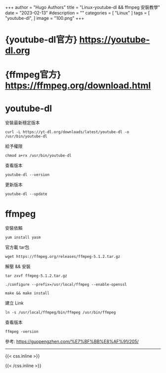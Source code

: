 +++
author = "Hugo Authors"
title = "Linux-youtube-dl && ffmpeg 安裝教學"
date = "2023-02-13"
#description = ""
categories = [
    "Linux"
]
tags = [
    "youtube-dl",
]
image = "100.png"
+++


# {youtube-dl官方} https://youtube-dl.org

# {ffmpeg官方} https://ffmpeg.org/download.html

# youtube-dl

安裝最新穩定版本

    curl -L https://yt-dl.org/downloads/latest/youtube-dl -o /usr/bin/youtube-dl
    
給予權限

    chmod a+rx /usr/bin/youtube-dl
    
查看版本

    youtube-dl --version
    
更新版本

    youtube-dl --update    
    
# ffmpeg

安裝依賴

    yum install yasm
    
官方載 tar包

    wget https://ffmpeg.org/releases/ffmpeg-5.1.2.tar.gz
    
解壓 && 安裝

    tar zxvf ffmpeg-5.1.2.tar.gz
    
    ./configure --prefix=/usr/local/ffmpeg --enable-openssl
    
    make && make install

建立 Link

    ln -s /usr/local/ffmpeg/bin/ffmpeg /usr/bin/ffmpeg
    
查看版本

    ffmpeg -version
    
參考: https://guopengzhen.com/%E7%BF%BB%E8%AF%91/205/


***

{{< css.inline >}}
<style>
.emojify {
	font-family: Apple Color Emoji, Segoe UI Emoji, NotoColorEmoji, Segoe UI Symbol, Android Emoji, EmojiSymbols;
	font-size: 2rem;
	vertical-align: middle;
}
@media screen and (max-width:650px) {
  .nowrap {
    display: block;
    margin: 25px 0;
  }
}
</style>
{{< /css.inline >}}
